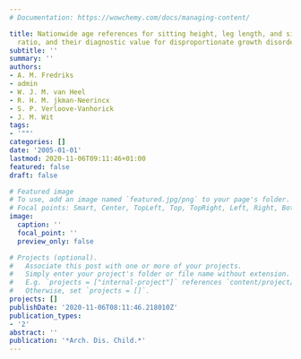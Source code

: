 ```yaml
---
# Documentation: https://wowchemy.com/docs/managing-content/

title: Nationwide age references for sitting height, leg length, and sitting height/height
  ratio, and their diagnostic value for disproportionate growth disorders
subtitle: ''
summary: ''
authors:
- A. M. Fredriks
- admin
- W. J. M. van Heel
- R. H. M. jkman-Neerincx
- S. P. Verloove-Vanhorick
- J. M. Wit
tags:
- '""'
categories: []
date: '2005-01-01'
lastmod: 2020-11-06T09:11:46+01:00
featured: false
draft: false

# Featured image
# To use, add an image named `featured.jpg/png` to your page's folder.
# Focal points: Smart, Center, TopLeft, Top, TopRight, Left, Right, BottomLeft, Bottom, BottomRight.
image:
  caption: ''
  focal_point: ''
  preview_only: false

# Projects (optional).
#   Associate this post with one or more of your projects.
#   Simply enter your project's folder or file name without extension.
#   E.g. `projects = ["internal-project"]` references `content/project/deep-learning/index.md`.
#   Otherwise, set `projects = []`.
projects: []
publishDate: '2020-11-06T08:11:46.218010Z'
publication_types:
- '2'
abstract: ''
publication: '*Arch. Dis. Child.*'
---
```

